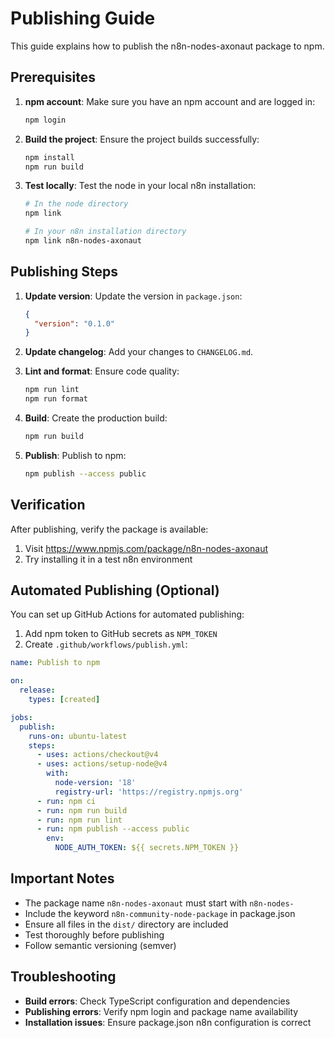 # Publishing Guide

This guide explains how to publish the n8n-nodes-axonaut package to npm.

## Prerequisites

1. **npm account**: Make sure you have an npm account and are logged in:
   ```bash
   npm login
   ```

2. **Build the project**: Ensure the project builds successfully:
   ```bash
   npm install
   npm run build
   ```

3. **Test locally**: Test the node in your local n8n installation:
   ```bash
   # In the node directory
   npm link
   
   # In your n8n installation directory
   npm link n8n-nodes-axonaut
   ```

## Publishing Steps

1. **Update version**: Update the version in `package.json`:
   ```json
   {
     "version": "0.1.0"
   }
   ```

2. **Update changelog**: Add your changes to `CHANGELOG.md`.

3. **Lint and format**: Ensure code quality:
   ```bash
   npm run lint
   npm run format
   ```

4. **Build**: Create the production build:
   ```bash
   npm run build
   ```

5. **Publish**: Publish to npm:
   ```bash
   npm publish --access public
   ```

## Verification

After publishing, verify the package is available:
1. Visit https://www.npmjs.com/package/n8n-nodes-axonaut
2. Try installing it in a test n8n environment

## Automated Publishing (Optional)

You can set up GitHub Actions for automated publishing:

1. Add npm token to GitHub secrets as `NPM_TOKEN`
2. Create `.github/workflows/publish.yml`:

```yaml
name: Publish to npm

on:
  release:
    types: [created]

jobs:
  publish:
    runs-on: ubuntu-latest
    steps:
      - uses: actions/checkout@v4
      - uses: actions/setup-node@v4
        with:
          node-version: '18'
          registry-url: 'https://registry.npmjs.org'
      - run: npm ci
      - run: npm run build
      - run: npm run lint
      - run: npm publish --access public
        env:
          NODE_AUTH_TOKEN: ${{ secrets.NPM_TOKEN }}
```

## Important Notes

- The package name `n8n-nodes-axonaut` must start with `n8n-nodes-`
- Include the keyword `n8n-community-node-package` in package.json
- Ensure all files in the `dist/` directory are included
- Test thoroughly before publishing
- Follow semantic versioning (semver)

## Troubleshooting

- **Build errors**: Check TypeScript configuration and dependencies
- **Publishing errors**: Verify npm login and package name availability
- **Installation issues**: Ensure package.json n8n configuration is correct

